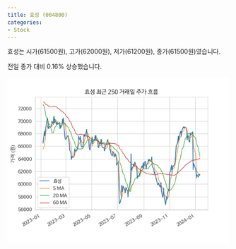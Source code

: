 ```yaml
---
title: 효성 (004800)
categories:
- Stock
---
```


효성는 시가(61500원), 고가(62000원), 저가(61200원), 종가(61500원)였습니다.

전일 종가 대비 0.16% 상승했습니다.

<!-- more -->

![004800](/assets/images/stock/004800.png)